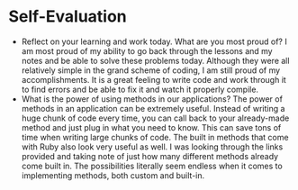 # Self-Evaluation

- Reflect on your learning and work today. What are you most proud of? I am most proud of my ability to go back through the lessons and my notes and be able to solve these problems today. Although they were all relatively simple in the grand scheme of coding, I am still proud of my accomplishments. It is a great feeling to write code and work through it to find errors and be able to fix it and watch it properly compile.
- What is the power of using methods in our applications? The power of methods in an application can be extremely useful. Instead of writing a huge chunk of code every time, you can call back to your already-made method and just plug in what you need to know. This can save tons of time when writing large chunks of code. The built in methods that come with Ruby also look very useful as well. I was looking through the links provided and taking note of just how many different methods already come built in. The possibilities literally seem endless when it comes to implementing methods, both custom and built-in.